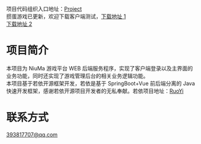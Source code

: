 项目代码组织入口地址：[Project](https://github.com/niuma-wj)\
掼蛋游戏已更新，欢迎下载客户端测试，[下载地址 1](https://github.com/niuma-wj/client/releases/tag/client)\
[下载地址 2](http://106.13.15.226:8896/download)

# 项目简介

本项目为 NiuMa 游戏平台 WEB 后端服务程序，实现了客户端登录以及主界面的业务功能，同时还实现了游戏管理后台的相关业务逻辑功能。\
本项目基于若依开源框架开发，若依是基于 SpringBoot+Vue 前后端分离的 Java 快速开发框架，感谢若依开源项目开发者的无私奉献。若依项目地址：[RuoYi](https://gitee.com/y_project/RuoYi)

# 联系方式

393817707@qq.com
